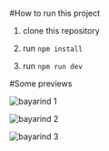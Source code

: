 #How to run this project

1. clone this repository

2. run `npm install`

3. run `npm run dev`

#Some previews

![bayarind 1](https://github.com/user-attachments/assets/89beafec-71ad-4ed1-9fec-ca951bec4f27)

![bayarind 2](https://github.com/user-attachments/assets/e4aa7c66-ae97-452c-afb7-ebd169e7bd30)

![bayarind 3](https://github.com/user-attachments/assets/5cb9cdbf-041a-4f36-adfc-8e7c9f650168)
